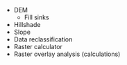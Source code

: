 - DEM
	- Fill sinks
- Hillshade
- Slope
- Data reclassification
- Raster calculator
- Raster overlay analysis (calculations)


<!--stackedit_data:
eyJoaXN0b3J5IjpbLTE3ODQyOTM2ODcsLTM1MTA3NjU4MCwtMT
M5MDMzMjA1MV19
-->